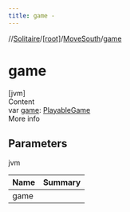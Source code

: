 ```yaml
---
title: game -
---
```

//[Solitaire](../../index.md)/[[root]](../index.md)/[MoveSouth](index.md)/[game](game.md)



# game  
[jvm]  
Content  
var [game](game.md): [PlayableGame](../-playable-game/index.md)  
More info  


## Parameters  
  
jvm  
  
|  Name|  Summary| 
|---|---|
| <a name="/MoveSouth/game/#/PointingToDeclaration/"></a>game| <a name="/MoveSouth/game/#/PointingToDeclaration/"></a>
  
  




